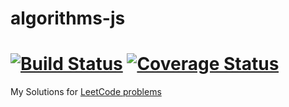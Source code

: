 # algorithms-js

[![Build Status](https://travis-ci.com/Mvrs/leetcode.svg?token=Ek5Qzx5pczABPWP2y28e&branch=feature/march-leetcode-challenge)](https://travis-ci.com/Mvrs/leetcode)
[![Coverage Status](https://coveralls.io/repos/github/Mvrs/leetcode/badge.svg?branch=feature/march-leetcode-challenge)](https://coveralls.io/github/Mvrs/leetcode?branch=feature/march-leetcode-challenge)
=======
My Solutions for [LeetCode problems](https://leetcode.com/problemset/all/)
